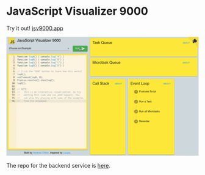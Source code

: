 # JavaScript Visualizer 9000

Try it out! [jsv9000.app](https://jsv9000.app)

![Demo of the JavaScript Visualizer 9000](demo.gif)

The repo for the backend service is [here](https://github.com/Hopding/js-visualizer-9000-server).
